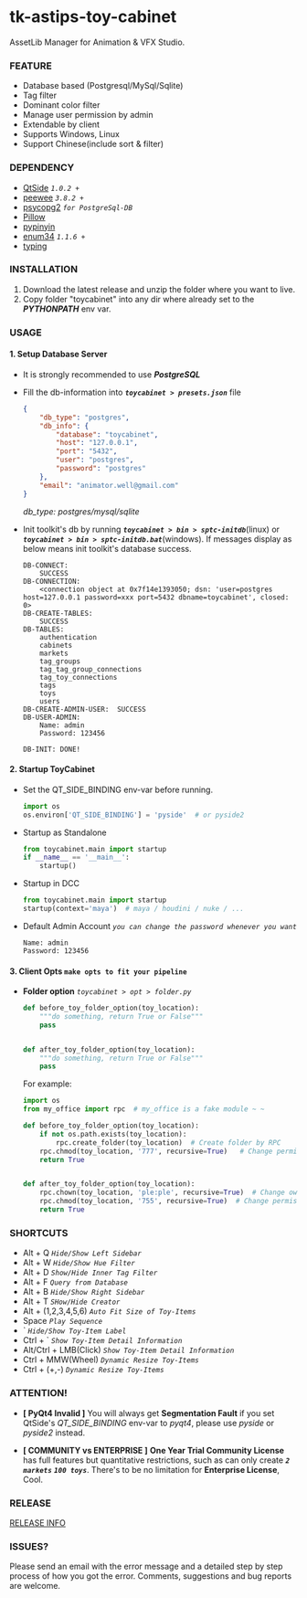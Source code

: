 # tk-astips-toy-cabinet
AssetLib Manager for Animation & VFX Studio.


### FEATURE
* Database based (Postgresql/MySql/Sqlite)
* Tag filter
* Dominant color filter
* Manage user permission by admin
* Extendable by client
* Supports Windows, Linux
* Support Chinese(include sort & filter)


### DEPENDENCY
* [QtSide](https://github.com/astips/QtSide) _`1.0.2 +`_
* [peewee](https://github.com/coleifer/peewee) _`3.8.2 +`_
* [psycopg2](https://github.com/psycopg/psycopg2) _`for PostgreSql-DB`_
* [Pillow](https://github.com/python-pillow/Pillow)
* [pypinyin](https://github.com/mozillazg/python-pinyin)
* [enum34](https://pypi.org/project/enum34) _`1.1.6 +`_
* [typing](https://github.com/python/typing)


### INSTALLATION
1. Download the latest release and unzip the folder where you want to live.
2. Copy folder "toycabinet" into any dir where already set to the **_PYTHONPATH_** env var.


### USAGE

#### 1. Setup Database Server
* It is strongly recommended to use **_PostgreSQL_**

* Fill the db-information into **_`toycabinet > presets.json`_** file
    ```json
    {
        "db_type": "postgres",
        "db_info": {
            "database": "toycabinet",
            "host": "127.0.0.1",
            "port": "5432",
            "user": "postgres",
            "password": "postgres"
        },
        "email": "animator.well@gmail.com"
    }
    ```
    _db_type: postgres/mysql/sqlite_

* Init toolkit's db by running **_`toycabinet > bin > sptc-initdb`_**(linux) or 
**_`toycabinet > bin > sptc-initdb.bat`_**(windows). If messages display as below means
    init toolkit's database success.
    ```
    DB-CONNECT:  
        SUCCESS
    DB-CONNECTION: 
        <connection object at 0x7f14e1393050; dsn: 'user=postgres host=127.0.0.1 password=xxx port=5432 dbname=toycabinet', closed: 0>
    DB-CREATE-TABLES:  
        SUCCESS
    DB-TABLES:
        authentication
        cabinets
        markets
        tag_groups
        tag_tag_group_connections
        tag_toy_connections
        tags
        toys
        users
    DB-CREATE-ADMIN-USER:  SUCCESS
    DB-USER-ADMIN:
        Name: admin
        Password: 123456
    
    DB-INIT: DONE!
    ```


#### 2. Startup ToyCabinet

* Set the QT_SIDE_BINDING env-var before running.

    ```python
    import os
    os.environ['QT_SIDE_BINDING'] = 'pyside'  # or pyside2
    ```
    
* Startup as Standalone
    ```python
    from toycabinet.main import startup
    if __name__ == '__main__':
        startup()
    ```

* Startup in DCC
    ```python
    from toycabinet.main import startup
    startup(context='maya')  # maya / houdini / nuke / ...
    ```

* Default Admin Account _`you can change the password whenever you want`_
    ```text
    Name: admin
    Password: 123456
    ```
    
    
#### 3. Client Opts `make opts to fit your pipeline`

* **Folder option** _`toycabinet > opt > folder.py`_

    ```python    
    def before_toy_folder_option(toy_location):
        """do something, return True or False"""
        pass
    
  
    def after_toy_folder_option(toy_location):
        """do something, return True or False"""
        pass
    ```

    For example:
    ```python
    import os
    from my_office import rpc  # my_office is a fake module ~ ~
    
    def before_toy_folder_option(toy_location):
        if not os.path.exists(toy_location):
            rpc.create_folder(toy_location)  # Create folder by RPC
        rpc.chmod(toy_location, '777', recursive=True)   # Change permission mode by RPC
        return True
    
    
    def after_toy_folder_option(toy_location):
        rpc.chown(toy_location, 'ple:ple', recursive=True)  # Change owner by RPC
        rpc.chmod(toy_location, '755', recursive=True)  # Change permission mode by RPC
        return True
    ```
    
### SHORTCUTS
* Alt + Q _`Hide/Show Left Sidebar`_
* Alt + W _`Hide/Show Hue Filter`_
* Alt + D _`Show/Hide Inner Tag Filter`_
* Alt + F _`Query from Database`_
* Alt + B _`Hide/Show Right Sidebar`_
* Alt + T _`SHow/Hide Creator`_
* Alt + (1,2,3,4,5,6) _`Auto Fit Size of Toy-Items`_
* Space _`Play Sequence`_
* \` _`Hide/Show Toy-Item Label`_
* Ctrl + \` _`Show Toy-Item Detail Information`_
* Alt/Ctrl + LMB(Click) _`Show Toy-Item Detail Information`_
* Ctrl + MMW(Wheel) _`Dynamic Resize Toy-Items`_
* Ctrl + (+,-) _`Dynamic Resize Toy-Items`_


### ATTENTION!
* **[ PyQt4 Invalid ]** 
You will always get **Segmentation Fault** if you set QtSide's _QT_SIDE_BINDING_ env-var to _pyqt4_, 
please use _pyside_ or _pyside2_ instead.

* **[ COMMUNITY vs ENTERPRISE ]**
**One Year Trial Community License**  has full features but quantitative restrictions, 
such as can only create _**`2 markets`**_ **_`100 toys`_**.
There's to be no limitation for **Enterprise License**, Cool.


### RELEASE
[RELEASE INFO](RELEASE.md)


### ISSUES?
Please send an email with the error message and a detailed step by step process of how you got the error. Comments, 
suggestions and bug reports are welcome.
